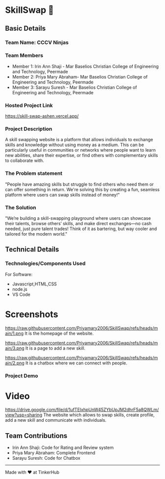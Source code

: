 # SkillSwap 🎯


## Basic Details
### Team Name: CCCV Ninjas


### Team Members
- Member 1: Irin Ann Shaji - Mar Baselios Christian College of Engineering and Technology, Peermade
- Member 2: Priya Mary Abraham- Mar Baselios Christian College of Engineering and Technology, Peermade
- Member 3: Sarayu Suresh - Mar Baselios Christian College of Engineering and Technology, Peermade

### Hosted Project Link
https://skill-swap-ashen.vercel.app/

### Project Description
A skill swapping website is a platform that allows individuals to exchange skills and knowledge without using money as a medium. This can be particularly useful in communities or networks where people want to learn new abilities, share their expertise, or find others with complementary skills to collaborate with.

### The Problem statement
"People have amazing skills but struggle to find others who need them or can offer something in return. We're solving this by creating a fun, seamless platform where users can swap skills instead of money!"

### The Solution
"We’re building a skill-swapping playground where users can showcase their talents, browse others’ skills, and make direct exchanges—no cash needed, just pure talent trades! Think of it as bartering, but way cooler and tailored for the modern world."

## Technical Details
### Technologies/Components Used
For Software:
- Javascript,HTML,CSS
- node.js
- VS Code

# Screenshots
https://raw.githubusercontent.com/Priyamary2006/SkillSwap/refs/heads/main/1.png
It is the homepage of the website.

https://raw.githubusercontent.com/Priyamary2006/SkillSwap/refs/heads/main/3.png
It is a page to add a new skill.

https://raw.githubusercontent.com/Priyamary2006/SkillSwap/refs/heads/main/2.png
It is a chatbox where we can connect with people. 

### Project Demo
# Video
https://drive.google.com/file/d/1ufTEIxhpUnW45ZYbUpJM2dhrF5a8QWLm/view?usp=sharing
The website which allows to swap skills, create profile, add a new skill and communicate with individuals.

## Team Contributions
- Irin Ann Shaji: Code for Rating and Review system
- Priya Mary Abraham: Complete Frontend
- Sarayu Suresh: Code for Chatbox

---
Made with ❤️ at TinkerHub
